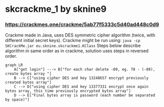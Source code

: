# skcrackme_1 by sknine9

### https://crackmes.one/crackme/5ab77f5333c5d40ad448c0d9

Crackme made in Java, uses DES symmetric cipher algorithm (twice, with different initial secret keys). 
Crackme might be run using: `java -cp SKCrackMe.jar eu.sknine.skcrackme1.KClass`
Steps below describe algorithm in same order as in crackme, solution uses steps in reversed order.


```mermaid
graph LR
    A["get login"] ---> B["for each char delete -89, eg. 78 - (-89), create bytes array "]
    B --> C["using cipher DES and key 13248657 encrypt previously created bytes array"]
    C --> D["using cipher DES and key 13377331 encrypt once again bytes array, this time previously encrypted bytes array"]
    D --> E["Final bytes array is password (each number be separated by space)"]
```
